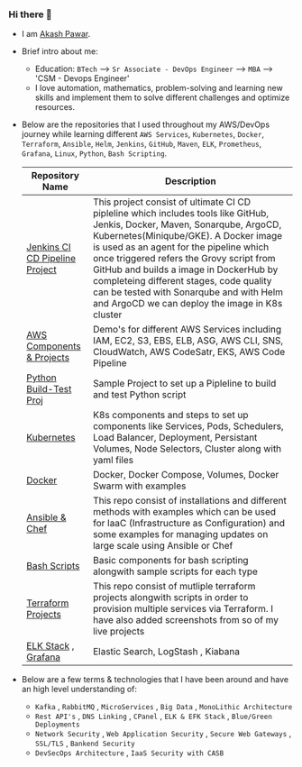 ### Hi there 👋

- I am [Akash Pawar](https://www.linkedin.com/in/akashpawar/).

- Brief intro about me:
  * Education: `BTech` -->  `Sr Associate - DevOps Engineer` --> `MBA` --> 'CSM - Devops Engineer'
  * I love automation, mathematics, problem-solving and learning new skills and implement them to solve different challenges and optimize resources.
  
- Below are the repositories that I used throughout my AWS/DevOps journey while learning different `AWS Services`, `Kubernetes`, `Docker`, `Terraform`, `Ansible`, `Helm`, `Jenkins`, `GitHub`, `Maven`, `ELK`, `Prometheus`, `Grafana`, `Linux`, `Python`, `Bash Scripting`.

  | Repository Name | Description  |
  | ------ | ------ |
  | [Jenkins CI CD Pipeline Project](https://github.com/akash-p-07/Jenkins-CI-CD-Pipeline.git) | This project consist of ultimate CI CD pipleline which includes tools like GitHub, Jenkis, Docker, Maven, Sonarqube, ArgoCD, Kubernetes(Miniqube/GKE). A Docker image is used as an agent for the pipeline which once triggered refers the Grovy script from GitHub and builds a image in DockerHub by completeing different stages, code quality can be tested with Sonarqube and with Helm and ArgoCD we can deploy the image in K8s cluster|
  | [AWS Components & Projects](https://github.com/akash-p-07/AWS.git) | Demo's for different AWS Services including IAM, EC2, S3, EBS, ELB, ASG, AWS CLI, SNS, CloudWatch, AWS CodeSatr, EKS, AWS Code Pipeline |
  | [Python Build-Test Proj](https://github.com/akash-p-07/Python-Build-Test-Procj.git) | Sample Project to set up a Pipleline to build and test Python script|
  | [Kubernetes](https://github.com/akash-p-07/Kubernetes.git) | K8s components and steps to set up components like Services, Pods, Schedulers, Load Balancer, Deployment, Persistant Volumes, Node Selectors, Cluster along with yaml files |
  | [Docker](https://github.com/akash-p-07/Docker.git) | Docker, Docker Compose, Volumes, Docker Swarm with examples|
  | [Ansible & Chef ](https://github.com/akash-p-07/Ansible-Chef.git) | This repo consist of installations and different methods with examples which can be used for IaaC (Infrastructure as Configuration) and some examples for managing updates on large scale using Ansible or Chef  |
  | [Bash Scripts](https://github.com/akash-p-07/Bash-Script.git) | Basic components for bash scripting alongwith sample scripts for each type |
  | [Terraform Projects](https://github.com/akash-p-07/Terraform.git) | This repo consist of mutliple terraform projects alongwith scripts in order to provision multiple services via Terraform. I have also added screenshots from so of my live projects |
  | [ELK Stack](https://github.com/akash-p-07/Bash-Script.git) , [Grafana](https://github.com/akash-p-07/Grafana.git)  | Elastic Search, LogStash , Kiabana |
  
- Below are a few terms & technologies that I have been around and have an high level understanding of:
  * `Kafka` , `RabbitMQ` , `MicroServices` , `Big Data` , `MonoLithic Architecture`
  *  `Rest API's` , `DNS Linking` , `CPanel` , `ELK & EFK Stack` , `Blue/Green Deployments`
  *  `Network Security` , `Web Application Security` , `Secure Web Gateways` , `SSL/TLS` , `Bankend Security`
  *  `DevSecOps Architecture` , `IaaS Security with CASB`
